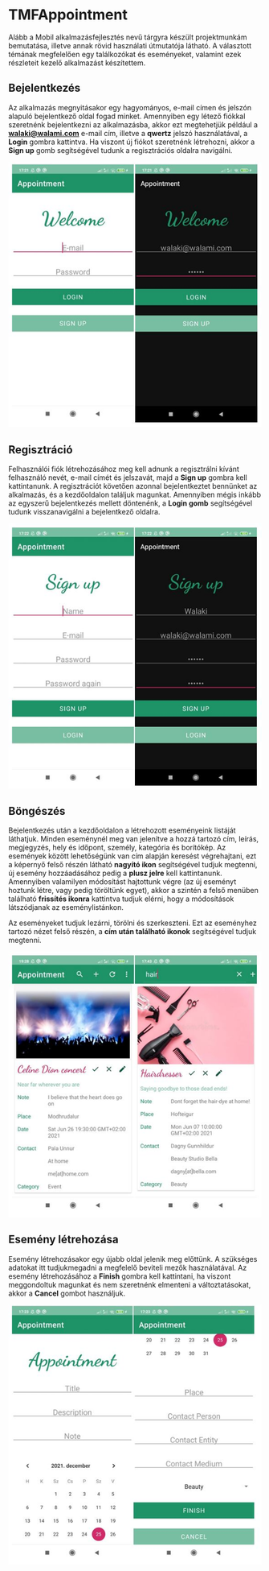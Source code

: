 # TMFAppointment

Alább a Mobil alkalmazásfejlesztés nevű tárgyra készült projektmunkám bemutatása, illetve annak rövid használati útmutatója látható. 
A választott témának megfelelően egy találkozókat és eseményeket, valamint ezek részleteit kezelő alkalmazást készítettem. 

## Bejelentkezés

Az alkalmazás megnyitásakor egy hagyományos, e-mail címen és jelszón alapuló bejelentkező oldal fogad minket.
Amennyiben egy létező fiókkal szeretnénk bejelentkezni az alkalmazásba, akkor ezt megtehetjük például a **walaki@walami.com** e-mail cím, illetve a **qwertz** jelszó használatával, a **Login** gombra kattintva.
Ha viszont új fiókot szeretnénk létrehozni, akkor a **Sign up** gomb segítségével tudunk a regisztrációs oldalra navigálni.

![login](https://github.com/Kladaja/TMFAppointment/blob/master/docs/login.JPG)

## Regisztráció

Felhasználói fiók létrehozásához meg kell adnunk a regisztrálni kívánt felhasználó nevét, e-mail címét és jelszavát, majd a **Sign up** gombra kell kattintanunk.
A regisztrációt követően azonnal bejelentkeztet bennünket az alkalmazás, és a kezdőoldalon találjuk magunkat.
Amennyiben mégis inkább az egyszerű bejelentkezés mellett döntenénk, a **Login gomb** segítségével tudunk visszanavigálni a bejelentkező oldalra.

![signup](https://github.com/Kladaja/TMFAppointment/blob/master/docs/signup.JPG)

## Böngészés

Bejelentkezés után a kezdőoldalon a létrehozott eseményeink listáját láthatjuk.
Minden eseménynél meg van jelenítve a hozzá tartozó cím, leírás, megjegyzés, hely és időpont, személy, kategória és borítókép.
Az események között lehetőségünk van cím alapján keresést végrehajtani, ezt a képernyő felső részén látható **nagyító ikon** segítségével tudjuk megtenni, új esemény hozzáadásához pedig a **plusz jelre** kell kattintanunk.
Amennyiben valamilyen módosítást hajtottunk végre (az új eseményt hoztunk létre, vagy pedig töröltünk egyet), akkor a szintén a felső menüben található **frissítés ikonra** kattintva tudjuk elérni, hogy a módosítások látszódjanak az eseménylistánkon.

Az eseményeket tudjuk lezárni, törölni és szerkeszteni. 
Ezt az eseményhez tartozó nézet felső részén, a **cím után található ikonok** segítségével tudjuk megtenni.

![home](https://github.com/Kladaja/TMFAppointment/blob/master/docs/home.JPG)

## Esemény létrehozása

Esemény létrehozásakor egy újabb oldal jelenik meg előttünk.
A szükséges adatokat itt tudjukmegadni a megfelelő  beviteli mezők használatával.
Az esemény létrehozásához a **Finish** gombra kell kattintani, ha viszont meggondoltuk magunkat és nem szeretnénk elmenteni a változtatásokat, akkor a **Cancel** gombot használjuk.

![add](https://github.com/Kladaja/TMFAppointment/blob/master/docs/add.JPG)
